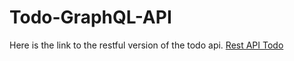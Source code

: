 # Todo-GraphQL-API

Here is the link to the restful version of the todo api. [Rest API Todo](https://github.com/Timiemmy/Todo-Rest-Api)
